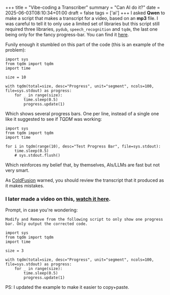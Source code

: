 +++
title = "Vibe-coding a Transcriber"
summary = "Can AI do it?"
date = 2025-06-03T08:10:34+01:00
draft = false
tags = ['ai']
+++
I asked **Qwen** to make a script that makes a transcript for a video, based on an **mp3** file.
I was careful to tell it to only use a limited set of libraries but this script still required three libraries, `pydub`, `speech_recognition` and `tqdm`, the last one being only for the fancy progress-bar. You can find it [here](https://github.com/hyperagon/mp3_to_sbv).

Funily enough it stumbled on this part of the code (this is an example of the problem):
```
import sys
from tqdm import tqdm
import time

size = 10

with tqdm(total=size, desc="Progress", unit="segment", ncols=100, file=sys.stdout) as progress:
    for _ in range(size):
        time.sleep(0.5)
        progress.update(1)
```
Which shows several progress bars. One per line, instead of a single one like it suggested to see if *TQDM* was working:
```
import sys
from tqdm import tqdm
import time

for i in tqdm(range(10), desc="Test Progress Bar", file=sys.stdout):
    time.sleep(0.5)
    # sys.stdout.flush()
```

Which reinforces my belief that, by themselves, AIs/LLMs are fast but not very smart.

As [ColdFusion](https://www.youtube.com/watch?v=iqVhUX4Vel8&t=1360s) warned, you should review the transcript that it produced as it makes mistakes.

### I later made a video on this, [watch it here](https://www.youtube.com/watch?v=mSo-LW6ubjw).

Prompt, in case you're wondering:

```
Modify and Remove from the following script to only show one progress bar. Only output the corrected code.

import sys
from tqdm import tqdm
import time

size = 3

with tqdm(total=size, desc="Progress", unit="segment", ncols=100, file=sys.stdout) as progress:
    for _ in range(size):
        time.sleep(0.5)
        progress.update(1)
```

PS: I updated the example to make it easier to copy+paste.
